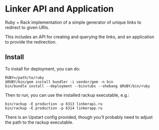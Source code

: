 # Linker API and Application

Ruby + Rack implementation of a simple generator of unique links to redirect to given URIs.

This includes an API for creating and querying the links, and an application to provide the redirection.

## Install

To install for deployment, you can do:

    RUBY=/path/to/ruby
    $RUBY/bin/gem install bundler -i vendor/gem -n bin
    bin/bundle install --deployment --binstubs --shebang $RUBY/bin/ruby

Then to run, you can use the installed rackup executable, e.g.:

    bin/rackup -E production -p 6313 linkerapi.ru
    bin/rackup -E production -p 6314 linkerapp.ru

There is an Upstart config provided, though you'll probably need to adjust the path to the rackup executable.
